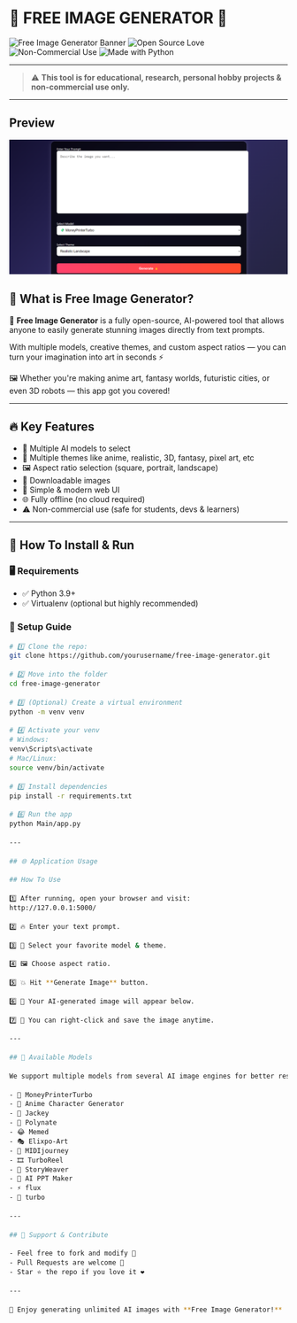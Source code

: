 # 🌟 FREE IMAGE GENERATOR 🚀

![Free Image Generator Banner](https://img.shields.io/badge/AI-Image%20Generator-blueviolet?style=for-the-badge)
![Open Source Love](https://img.shields.io/badge/Open%20Source-%E2%9D%A4-red?style=for-the-badge)
![Non-Commercial Use](https://img.shields.io/badge/Use-Non%20Commercial-yellow?style=for-the-badge)
![Made with Python](https://img.shields.io/badge/Made%20With-Python%203.9+-green?style=for-the-badge)

---

> ⚠ **This tool is for educational, research, personal hobby projects & non-commercial use only.**

---


## Preview

![Website Screenshot](assets/Screenshot.png)

## 🎯 What is Free Image Generator?

🎨 **Free Image Generator** is a fully open-source, AI-powered tool that allows anyone to easily generate stunning images directly from text prompts.

With multiple models, creative themes, and custom aspect ratios — you can turn your imagination into art in seconds ⚡

🖼️ Whether you're making anime art, fantasy worlds, futuristic cities, or even 3D robots — this app got you covered!

---

## 🔥 Key Features

- 🧠 Multiple AI models to select  
- 🎯 Multiple themes like anime, realistic, 3D, fantasy, pixel art, etc  
- 🖼 Aspect ratio selection (square, portrait, landscape)  
- 💾 Downloadable images  
- 🎨 Simple & modern web UI  
- 🌐 Fully offline (no cloud required)  
- ⚠ Non-commercial use (safe for students, devs & learners)

---

## 🚀 How To Install & Run

### 🖥 Requirements

- ✅ Python 3.9+
- ✅ Virtualenv (optional but highly recommended)

### 🔧 Setup Guide

```bash
# 1️⃣ Clone the repo:
git clone https://github.com/yourusername/free-image-generator.git

# 2️⃣ Move into the folder
cd free-image-generator

# 3️⃣ (Optional) Create a virtual environment
python -m venv venv

# 4️⃣ Activate your venv
# Windows:
venv\Scripts\activate
# Mac/Linux:
source venv/bin/activate

# 5️⃣ Install dependencies
pip install -r requirements.txt

# 6️⃣ Run the app
python Main/app.py

---

## 🌐 Application Usage

## How To Use

1️⃣ After running, open your browser and visit:  
http://127.0.0.1:5000/

2️⃣ 🔥 Enter your text prompt.

3️⃣ 🎯 Select your favorite model & theme.

4️⃣ 🖼️ Choose aspect ratio.

5️⃣ 💥 Hit **Generate Image** button.

6️⃣ 🎉 Your AI-generated image will appear below.

7️⃣ 💾 You can right-click and save the image anytime.

---

## 🎯 Available Models

We support multiple models from several AI image engines for better results:

- 💸 MoneyPrinterTurbo
- 🎎 Anime Character Generator
- 📜 Jackey
- 🎨 Polynate
- 😂 Memed
- 🎭 Elixpo-Art
- 🎼 MIDIjourney
- 🎞 TurboReel
- 📖 StoryWeaver
- 🎤 AI PPT Maker
- ⚡ flux
- 🚀 turbo

---

## 🌈 Support & Contribute

- Feel free to fork and modify 🍴
- Pull Requests are welcome 🚀
- Star ⭐ the repo if you love it ❤️

---

🎉 Enjoy generating unlimited AI images with **Free Image Generator!**
